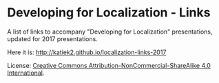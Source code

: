 # Developing for Localization - Links

A list of links to accompany "Developing for Localization" presentations, updated for 2017 presentations.

Here it is: http://katiek2.github.io/localization-links-2017

License: [Creative Commons Attribution-NonCommercial-ShareAlike 4.0 International](LICENSE.html).
